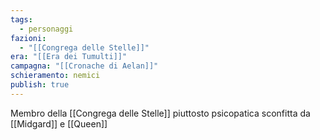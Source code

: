 ```yaml
---
tags:
  - personaggi
fazioni:
  - "[[Congrega delle Stelle]]"
era: "[[Era dei Tumulti]]"
campagna: "[[Cronache di Aelan]]"
schieramento: nemici
publish: true
---
```

Membro della [[Congrega delle Stelle]] piuttosto psicopatica sconfitta da [[Midgard]] e [[Queen]]